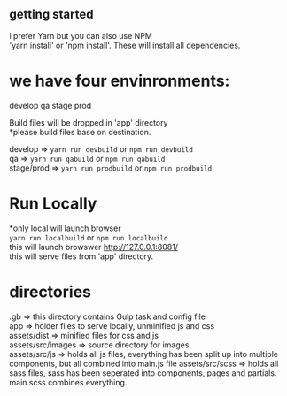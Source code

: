 

## getting started
i prefer Yarn but you can also use NPM  
'yarn install' or 'npm install'.  These will install all dependencies. 


# we have four envinronments:
develop
qa
stage
prod

Build files will be dropped in 'app' directory  
*please build files base on destination.  

develop => `yarn run devbuild` or `npm run devbuild`  
qa => `yarn run qabuild` or `npm run qabuild`  
stage/prod => `yarn run prodbuild` or `npm run prodbuild`

# Run Locally
*only local will launch browser  
`yarn run localbuild` or `npm run localbuild`  
this will launch browswer http://127.0.0.1:8081/  
this will serve files from 'app' directory.



# directories
.gb => this directory contains Gulp task and config file  
app => holder files to serve locally, unminified js and css  
assets/dist => minified files for css and js  
assets/src/images => source directory for images  
assets/src/js => holds all js files, everything has been split up into multiple components, but all combined into main.js file 
assets/src/scss => holds all sass files, sass has been seperated into components, pages and partials. main.scss combines everything.

